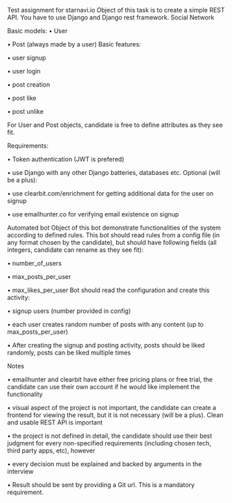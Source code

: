 Test assignment for starnavi.io
Object of this task is to create a simple REST API. You have to use Django and Django rest framework. Social Network

Basic models:
•	User


•	Post (always made by a user) Basic features:


•	user signup

•	user login

•	post creation

•	post like

•	post unlike

For User and Post objects, candidate is free to define attributes as they see fit.



Requirements:

•	Token authentication (JWT is prefered)


•	use Django with any other Django batteries, databases etc. Optional (will be a plus):



•	use clearbit.com/enrichment for getting additional data for the user on signup


•	use emailhunter.co for verifying email existence on signup


Automated bot Object of this bot demonstrate functionalities of the system according to defined rules.
This bot should read rules from a config file (in any format chosen by the candidate), but should have following fields (all integers, candidate can rename as they see fit):

•	number_of_users


•	max_posts_per_user


•	max_likes_per_user Bot should read the configuration and create this activity:


•	signup users (number provided in config)


•	each user creates random number of posts with any content (up to max_posts_per_user)


•	After creating the signup and posting activity, posts should be liked randomly, posts can be liked multiple times



Notes

•	emailhunter and clearbit have either free pricing plans or free trial, the candidate can use their own account if he would like implement the functionality

•	visual aspect of the project is not important, the candidate can create a frontend for viewing the result, but it is not necessary (will be a plus). Clean and usable REST API is important

•	the project is not defined in detail, the candidate should use their best judgment for every non-specified requirements (including chosen tech, third party apps, etc), however

•	every decision must be explained and backed by arguments in the interview

•	Result should be sent by providing a Git url. This is a mandatory requirement.


